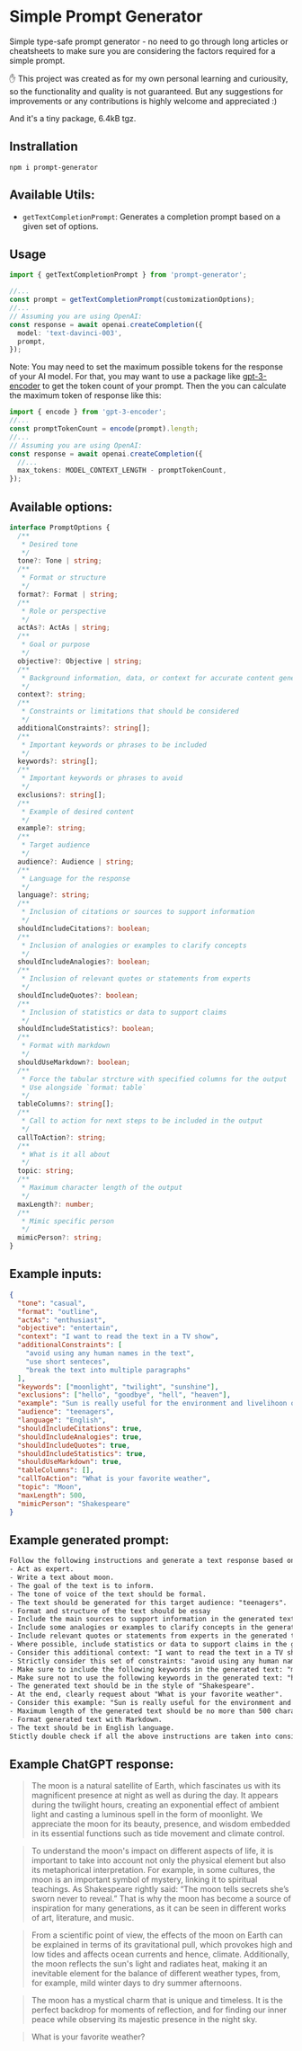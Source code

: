 # Simple Prompt Generator

Simple type-safe prompt generator - no need to go through long articles or cheatsheets to make sure you are considering the factors required for a simple prompt.

✋ This project was created as for my own personal learning and curiousity, so the functionality and quality is not guaranteed. But any suggestions for improvements or any contributions is highly welcome and appreciated :)

And it's a tiny package, 6.4kB tgz.

## Instrallation

```shell
npm i prompt-generator
```

## Available Utils:

- `getTextCompletionPrompt`: Generates a completion prompt based on a given set of options.

## Usage

```ts
import { getTextCompletionPrompt } from 'prompt-generator';

//...
const prompt = getTextCompletionPrompt(customizationOptions);
//...
// Assuming you are using OpenAI:
const response = await openai.createCompletion({
  model: 'text-davinci-003',
  prompt,
});
```

Note: You may need to set the maximum possible tokens for the response of your AI model. For that, you may want to use a package like [gpt-3-encoder](https://www.npmjs.com/package/gpt-3-encoder) to get the token count of your prompt. Then the you can calculate the maximum token of response like this:

```ts
import { encode } from 'gpt-3-encoder';
//...
const promptTokenCount = encode(prompt).length;
//...
// Assuming you are using OpenAI:
const response = await openai.createCompletion({
  //...
  max_tokens: MODEL_CONTEXT_LENGTH - promptTokenCount,
});
```

## Available options:

```ts
interface PromptOptions {
  /**
   * Desired tone
   */
  tone?: Tone | string;
  /**
   * Format or structure
   */
  format?: Format | string;
  /**
   * Role or perspective
   */
  actAs?: ActAs | string;
  /**
   * Goal or purpose
   */
  objective?: Objective | string;
  /**
   * Background information, data, or context for accurate content generation
   */
  context?: string;
  /**
   * Constraints or limitations that should be considered
   */
  additionalConstraints?: string[];
  /**
   * Important keywords or phrases to be included
   */
  keywords?: string[];
  /**
   * Important keywords or phrases to avoid
   */
  exclusions?: string[];
  /**
   * Example of desired content
   */
  example?: string;
  /**
   * Target audience
   */
  audience?: Audience | string;
  /**
   * Language for the response
   */
  language?: string;
  /**
   * Inclusion of citations or sources to support information
   */
  shouldIncludeCitations?: boolean;
  /**
   * Inclusion of analogies or examples to clarify concepts
   */
  shouldIncludeAnalogies?: boolean;
  /**
   * Inclusion of relevant quotes or statements from experts
   */
  shouldIncludeQuotes?: boolean;
  /**
   * Inclusion of statistics or data to support claims
   */
  shouldIncludeStatistics?: boolean;
  /**
   * Format with markdown
   */
  shouldUseMarkdown?: boolean;
  /**
   * Force the tabular strcture with specified columns for the output
   * Use alongside `format: table`
   */
  tableColumns?: string[];
  /**
   * Call to action for next steps to be included in the output
   */
  callToAction?: string;
  /**
   * What is it all about
   */
  topic: string;
  /**
   * Maximum character length of the output
   */
  maxLength?: number;
  /**
   * Mimic specific person
   */
  mimicPerson?: string;
}
```

## Example inputs:

```json
{
  "tone": "casual",
  "format": "outline",
  "actAs": "enthusiast",
  "objective": "entertain",
  "context": "I want to read the text in a TV show",
  "additionalConstraints": [
    "avoid using any human names in the text",
    "use short senteces",
    "break the text into multiple paragraphs"
  ],
  "keywords": ["moonlight", "twilight", "sunshine"],
  "exclusions": ["hello", "goodbye", "hell", "heaven"],
  "example": "Sun is really useful for the environment and livelihoon on earth. people will die without sun. but we should make sure to to wear sunglasses and sunscreen to stay safe when we are sunbathing",
  "audience": "teenagers",
  "language": "English",
  "shouldIncludeCitations": true,
  "shouldIncludeAnalogies": true,
  "shouldIncludeQuotes": true,
  "shouldIncludeStatistics": true,
  "shouldUseMarkdown": true,
  "tableColumns": [],
  "callToAction": "What is your favorite weather",
  "topic": "Moon",
  "maxLength": 500,
  "mimicPerson": "Shakespeare"
}
```

## Example generated prompt:

```txt
Follow the following instructions and generate a text response based on them.
- Act as expert.
- Write a text about moon.
- The goal of the text is to inform.
- The tone of voice of the text should be formal.
- The text should be generated for this target audience: "teenagers".
- Format and structure of the text should be essay
- Include the main sources to support information in the generated text.
- Include some analogies or examples to clarify concepts in the generated text.
- Include relevant quotes or statements from experts in the generated text.
- Where possible, include statistics or data to support claims in the generated text.
- Consider this additional context: "I want to read the text in a TV show".
- Strictly consider this set of constraints: "avoid using any human names in the text", "use short sentences", "break the text into multiple paragraphs".
- Make sure to include the following keywords in the generated text: "moonlight", "twilight", "sunshine".
- Make sure not to use the following keywords in the generated text: "hello", "goodbye", "hell", "heaven".
- The generated text should be in the style of "Shakespeare".
- At the end, clearly request about "What is your favorite weather".
- Consider this example: "Sun is really useful for the environment and livelihoon on earth. people will die without sun. but we should make sure to to wear sunglasses and sunscreen to stay safe when we are sunbathing".
- Maximum length of the generated text should be no more than 500 characters.
- Format generated text with Markdown.
- The text should be in English language.
Stictly double check if all the above instructions are taken into consideration and the response is accurate before returning it.
```

## Example ChatGPT response:

> The moon is a natural satellite of Earth, which fascinates us with its magnificent presence at night as well as during the day. It appears during the twilight hours, creating an exponential effect of ambient light and casting a luminous spell in the form of moonlight. We appreciate the moon for its beauty, presence, and wisdom embedded in its essential functions such as tide movement and climate control.

> To understand the moon's impact on different aspects of life, it is important to take into account not only the physical element but also its metaphorical interpretation. For example, in some cultures, the moon is an important symbol of mystery, linking it to spiritual teachings. As Shakespeare rightly said: “The moon tells secrets she’s sworn never to reveal.” That is why the moon has become a source of inspiration for many generations, as it can be seen in different works of art, literature, and music.

> From a scientific point of view, the effects of the moon on Earth can be explained in terms of its gravitational pull, which provokes high and low tides and affects ocean currents and hence, climate. Additionally, the moon reflects the sun's light and radiates heat, making it an inevitable element for the balance of different weather types, from, for example, mild winter days to dry summer afternoons.

> The moon has a mystical charm that is unique and timeless. It is the perfect backdrop for moments of reflection, and for finding our inner peace while observing its majestic presence in the night sky.

> What is your favorite weather?

